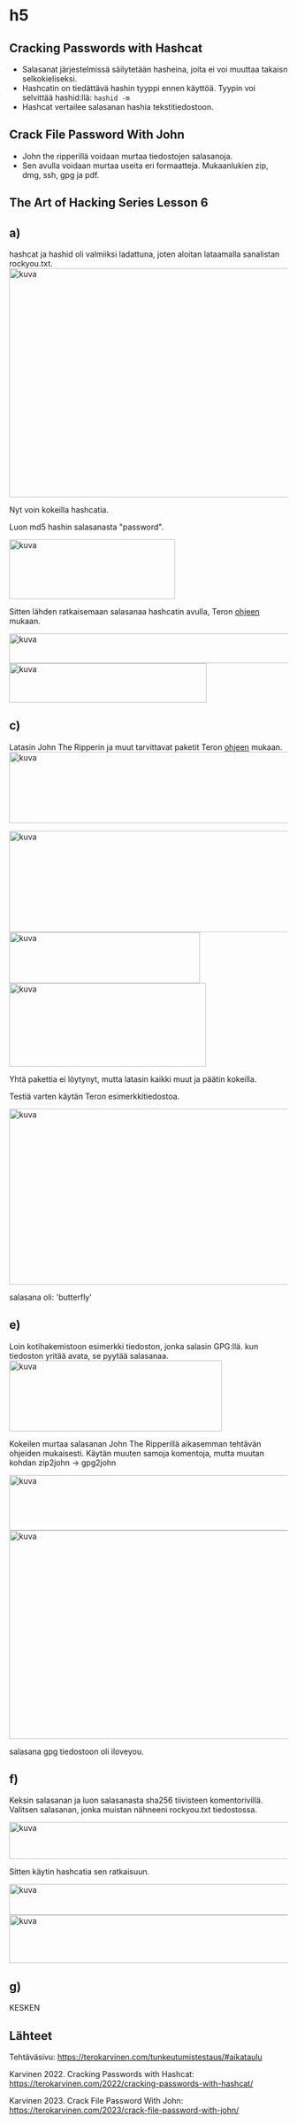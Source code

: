 # h5
## Cracking Passwords with Hashcat
- Salasanat järjestelmissä säilytetään hasheina, joita ei voi muuttaa takaisn selkokieliseksi.
- Hashcatin on tiedättävä hashin tyyppi ennen käyttöä. Tyypin voi selvittää hashid:llä: `hashid -m`
- Hashcat vertailee salasanan hashia tekstitiedostoon.
## Crack File Password With John
- John the ripperillä voidaan murtaa tiedostojen salasanoja.
- Sen avulla voidaan murtaa useita eri formaatteja. Mukaanlukien zip, dmg, ssh, gpg ja pdf.
## The Art of Hacking Series Lesson 6

## a)
hashcat ja hashid oli valmiiksi ladattuna, joten aloitan lataamalla sanalistan rockyou.txt.
<img width="646" height="414" alt="kuva" src="https://github.com/user-attachments/assets/c3c79046-4281-42a7-ad12-12213c423c4d" />

Nyt voin kokeilla hashcatia. 

Luon md5 hashin salasanasta "password".

<img width="300" height="108" alt="kuva" src="https://github.com/user-attachments/assets/45154fe8-1795-47ff-b997-b7eec8c66c9d" />

Sitten lähden ratkaisemaan salasanaa hashcatin avulla, Teron [ohjeen](https://terokarvinen.com/2022/cracking-passwords-with-hashcat/?fromSearch=hashcat) mukaan.

<img width="613" height="54" alt="kuva" src="https://github.com/user-attachments/assets/89c292a8-d353-4e0b-90b5-3e46b03f6e0d" />

<img width="357" height="71" alt="kuva" src="https://github.com/user-attachments/assets/fb0b115b-8f53-4ef1-a88c-01737f8d8de1" />

## c)
Latasin John The Ripperin ja muut tarvittavat paketit Teron [ohjeen](https://terokarvinen.com/2023/crack-file-password-with-john/) mukaan. 
<img width="623" height="129" alt="kuva" src="https://github.com/user-attachments/assets/d02b41ae-9af8-47a6-b09f-9c04adf90a5c" />

<img width="621" height="183" alt="kuva" src="https://github.com/user-attachments/assets/f90a3b5f-0c7f-449e-a817-2cf580fa28a6" />

<img width="345" height="92" alt="kuva" src="https://github.com/user-attachments/assets/c92f4904-b932-4779-b5e4-20b6b9b26361" />

<img width="356" height="151" alt="kuva" src="https://github.com/user-attachments/assets/2dbd654d-579f-4193-b11e-04c48a3eac2f" />


Yhtä pakettia ei löytynyt, mutta latasin kaikki muut ja päätin kokeilla.

Testiä varten käytän Teron esimerkkitiedostoa.

<img width="627" height="318" alt="kuva" src="https://github.com/user-attachments/assets/0819f66a-e460-44ec-909f-f39edd05f37e" />

salasana oli: 'butterfly'
## e)
Loin kotihakemistoon esimerkki tiedoston, jonka salasin GPG:llä. kun tiedoston yritää avata, se pyytää salasanaa. 
<img width="385" height="128" alt="kuva" src="https://github.com/user-attachments/assets/3f8b51be-231b-4529-8714-25b90161e75f" />


Kokeilen murtaa salasanan John The Ripperillä aikasemman tehtävän ohjeiden mukaisesti. Käytän muuten samoja komentoja, mutta muutan kohdan zip2john -> gpg2john

<img width="613" height="100" alt="kuva" src="https://github.com/user-attachments/assets/fc2a2a75-febc-4958-a13c-664e9607a494" />


<img width="628" height="377" alt="kuva" src="https://github.com/user-attachments/assets/ec5d85cb-9fc8-4979-8605-7ab81d7ca1bb" />

salasana gpg tiedostoon oli iloveyou.
## f)
Keksin salasanan ja luon salasanasta sha256 tiivisteen komentorivillä. Valitsen salasanan, jonka muistan nähneeni rockyou.txt tiedostossa.

<img width="520" height="67" alt="kuva" src="https://github.com/user-attachments/assets/9bea9199-1a39-4e7d-be5e-8fa5140f0ac7" />

Sitten käytin hashcatia sen ratkaisuun.

<img width="632" height="56" alt="kuva" src="https://github.com/user-attachments/assets/f0eb58f0-c488-4693-aabc-b5e2bdde6479" />

<img width="610" height="87" alt="kuva" src="https://github.com/user-attachments/assets/589619b3-80e1-4a56-9d58-a463f1522342" />

## g)
KESKEN
## Lähteet
Tehtäväsivu: https://terokarvinen.com/tunkeutumistestaus/#aikataulu 

Karvinen 2022. Cracking Passwords with Hashcat: https://terokarvinen.com/2022/cracking-passwords-with-hashcat/

Karvinen 2023. Crack File Password With John: https://terokarvinen.com/2023/crack-file-password-with-john/
